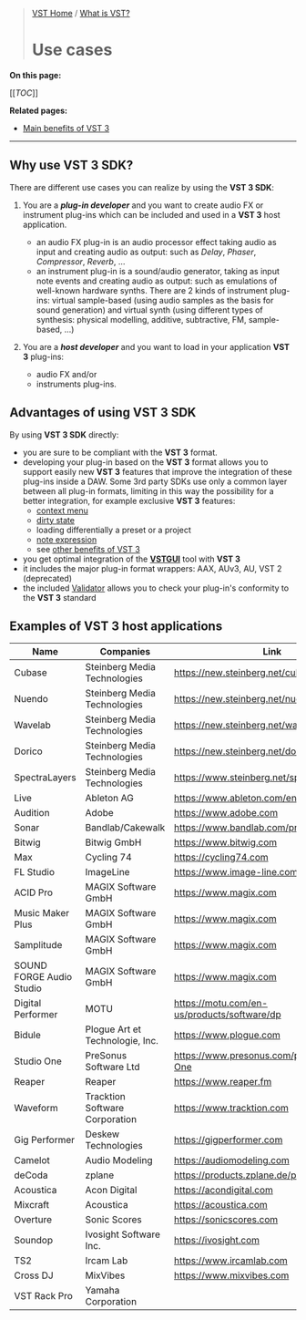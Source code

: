 >[VST Home](../) / [What is VST?](../What+is+VST/Index.md)
>
># Use cases

**On this page:**

[[_TOC_]]

**Related pages:**

- [Main benefits of VST 3](../Main+benefits+of+VST+3/index.md)

---

## Why use VST 3 SDK?

There are different use cases you can realize by using the **VST 3 SDK**:

1. You are a ***plug-in developer*** and you want to create audio FX or instrument plug-ins which can be included and used in a **VST 3** host application.

   - an audio FX plug-in is an audio processor effect taking audio as input and creating audio as output: such as *Delay*, *Phaser*, *Compressor*, *Reverb*, …
   - an instrument plug-in is a sound/audio generator, taking as input note events and creating audio as output: such as emulations of well-known hardware synths. There are 2 kinds of instrument plug-ins: virtual sample-based (using audio samples as the basis for sound generation) and virtual synth (using different types of synthesis: physical modelling, additive, subtractive, FM, sample-based, …)

2. You are a ***host developer*** and you want to load in your application **VST 3** plug-ins:

    - audio FX and/or
    - instruments plug-ins.

## Advantages of using VST 3 SDK

By using **VST 3 SDK** directly:

- you are sure to be compliant with the **VST 3** format.
- developing your plug-in based on the **VST 3** format allows you to support easily new **VST 3** features that improve the integration of these plug-ins inside a DAW. Some 3rd party SDKs use only a common layer between all plug-in formats, limiting in this way the possibility for a better integration, for example exclusive **VST 3** features:
  - [context menu](../Technical+Documentation/Change+History/3.5.0/IComponentHandler3.md)
  - [dirty state](../Technical+Documentation/Change+History/3.1.0/IComponentHandler2.md)
  - loading differentially a preset or a project
  - [note expression](../Technical+Documentation/Change+History/3.5.0/INoteExpressionController.md)
  - see [other benefits of VST 3](../Main+benefits+of+VST+3/Index.md)
- you get optimal integration of the **[VSTGUI](../What+is+the+VST+3+SDK/VSTGUI.md)** tool with **VST 3**
- it includes the major plug-in format wrappers: AAX, AUv3, AU, VST 2 (deprecated)
- the included [Validator](../What+is+the+VST+3+SDK/Index.md#validator-command-line) allows you to check your plug-in's conformity to the **VST 3** standard

## Examples of VST 3 host applications

| **Name**                | **Companies**                   | **Link**                                      |
| ----------------------- | ------------------------------- | --------------------------------------------- |
| Cubase                  | Steinberg Media Technologies    | <https://new.steinberg.net/cubase>            |
| Nuendo                  | Steinberg Media Technologies	  | <https://new.steinberg.net/nuendo>            |
| Wavelab                 | Steinberg Media Technologies    | <https://new.steinberg.net/wavelab>           |
| Dorico                  | Steinberg Media Technologies    | <https://new.steinberg.net/dorico>            |
| SpectraLayers           | Steinberg Media Technologies    | <https://www.steinberg.net/spectralayers>     |
| Live                    | Ableton AG                      | <https://www.ableton.com/en/live>             |
| Audition                | Adobe                        	  | <https://www.adobe.com>                       |
| Sonar                   | Bandlab/Cakewalk                | <https://www.bandlab.com/products/cakewalk>   |
| Bitwig                  | Bitwig GmbH                     | <https://www.bitwig.com>                      |
| Max                     | Cycling 74                      | <https://cycling74.com>                       |
| FL Studio	              | ImageLine                       | <https://www.image-line.com>                  |
| ACID Pro                | MAGIX Software GmbH             | <https://www.magix.com>                       |
| Music Maker Plus        | MAGIX Software GmbH             | <https://www.magix.com>                       |
| Samplitude              | MAGIX Software GmbH             | <https://www.magix.com>                       |
| SOUND FORGE Audio Studio| MAGIX Software GmbH             | <https://www.magix.com>                       |
| Digital Performer	      | MOTU                            | <https://motu.com/en-us/products/software/dp> |
| Bidule                  | Plogue Art et Technologie, Inc. | <https://www.plogue.com>                      |
| Studio One              | PreSonus Software Ltd           | <https://www.presonus.com/products/Studio-One>|
| Reaper                  | Reaper                          | <https://www.reaper.fm>                       |
| Waveform                | Tracktion Software Corporation  | <https://www.tracktion.com>                   |
| Gig Performer           | Deskew Technologies             | <https://gigperformer.com>                    |
| Camelot                 | Audio Modeling                  | <https://audiomodeling.com>                   |
| deCoda                  | zplane                          | <https://products.zplane.de/products/decoda>  |
| Acoustica	              | Acon Digital                    | <https://acondigital.com>                     |
| Mixcraft                | Acoustica                       | <https://acoustica.com>                       |
| Overture                | Sonic Scores                    | <https://sonicscores.com>                     |
| Soundop                 | Ivosight Software Inc.          | <https://ivosight.com>                        |
| TS2                     | Ircam Lab                       | <https://www.ircamlab.com>                    |
| Cross DJ                | MixVibes                        | <https://www.mixvibes.com>                    |
| VST Rack Pro            | Yamaha Corporation              |                                               |
